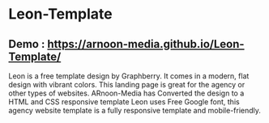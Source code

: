 # Leon-Template

## Demo : https://arnoon-media.github.io/Leon-Template/

Leon is a free template design by Graphberry. It comes in a modern, flat design with vibrant colors. 
This landing page is great for the agency or other types of websites.
ARnoon-Media has Converted the design to a HTML and CSS responsive template
Leon uses Free Google font, this agency website template is a fully responsive template and mobile-friendly. 
